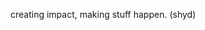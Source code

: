 creating impact, making stuff happen.
(shyd)
<!---
-  👋 Hi, I’m @yuvraj-wale
- 👀 I’m interested in software development and problem solving
- 🌱 I’m currently learning flutter framework for cross platform development
- 📫 How to reach me : yuvrajwale16@gmail.com or https://www.linkedin.com/in/yuvrajwale/ 
--->
<!---
yuvraj-wale/yuvraj-wale is a ✨ special ✨ repository because its `README.md` (this file) appears on your GitHub profile.
You can click the Preview link to take a look at your changes.
--->
